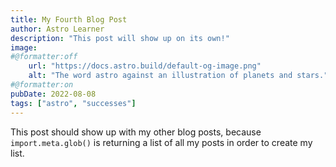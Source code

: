 ```yaml
---
title: My Fourth Blog Post
author: Astro Learner
description: "This post will show up on its own!"
image:
#@formatter:off
    url: "https://docs.astro.build/default-og-image.png"
    alt: "The word astro against an illustration of planets and stars."
#@formatter:on
pubDate: 2022-08-08
tags: ["astro", "successes"]
---
```

This post should show up with my other blog posts, because `import.meta.glob()` is returning a list of all my posts in order to create my list.